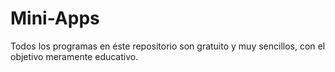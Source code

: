 # Mini-Apps

Todos los programas en éste repositorio son gratuito y muy sencillos, con el objetivo meramente educativo.

